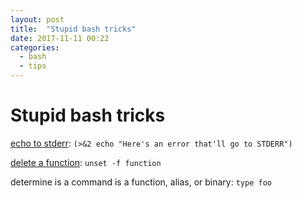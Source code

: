 ```yaml
---
layout: post
title:  "Stupid bash tricks"
date: 2017-11-11 00:22
categories:
  - bash
  - tips
---
```


Stupid bash tricks
===

[echo to stderr][1]: `(>&2 echo "Here's an error that'll go to STDERR")`

[delete a function][2]: `unset -f function`

determine is a command is a function, alias, or binary: `type foo`

[1]:https://stackoverflow.com/questions/2990414/echo-that-outputs-to-stderr
[2]:https://stackoverflow.com/questions/245406/how-do-i-delete-a-bash-function
